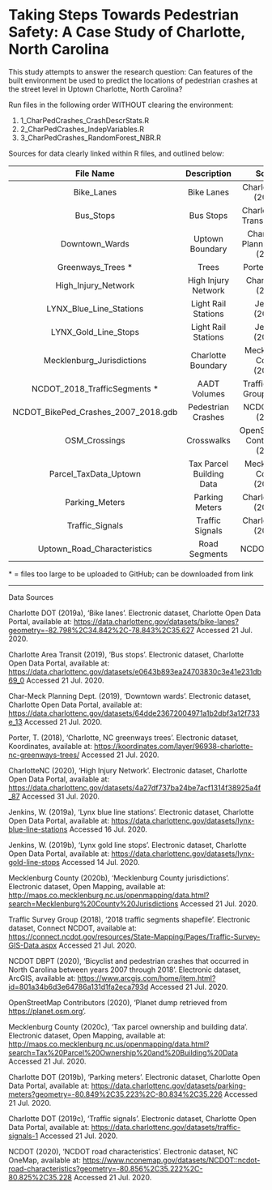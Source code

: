 # Taking Steps Towards Pedestrian Safety: A Case Study of Charlotte, North Carolina

This study attempts to answer the research question: Can features of the built environment be used to predict the locations of pedestrian crashes at the street level in Uptown Charlotte, North Carolina?

Run files in the following order WITHOUT clearing the environment:
1. 1_CharPedCrashes_CrashDescrStats.R
2. 2_CharPedCrashes_IndepVariables.R
3. 3_CharPedCrashes_RandomForest_NBR.R
   
Sources for data clearly linked within R files, and outlined below: 

|File Name                           | Description              | Source                          |
|:----------------------------------:|:------------------------:|:-------------------------------:|
Bike_Lanes                          | Bike Lanes               | Charlotte DOT (2019a)
Bus_Stops                           | Bus Stops                | Charlotte Area Transit (2019)
Downtown_Wards                      | Uptown Boundary          | Char-Meck Planning Dept. (2019)
Greenways_Trees *                   | Trees                    | Porter (2018)
High_Injury_Network                 | High Injury Network      | CharlotteNC (2020)
LYNX_Blue_Line_Stations             | Light Rail Stations      | Jenkins (2019a)
LYNX_Gold_Line_Stops                | Light Rail Stations      | Jenkins (2019b)
Mecklenburg_Jurisdictions           | Charlotte Boundary       | Mecklenburg County (2020b)
NCDOT_2018_TrafficSegments *        | AADT Volumes             | Traffic Survey Group (2018)
NCDOT_BikePed_Crashes_2007_2018.gdb | Pedestrian Crashes       | NCDOT DBPT (2020)
OSM_Crossings                       | Crosswalks               | OpenStreetMap Contributors (2020)
Parcel_TaxData_Uptown               | Tax Parcel Building Data | Mecklenburg County (2020c)
Parking_Meters                      | Parking Meters           | Charlotte DOT (2019b)
Traffic_Signals                     | Traffic Signals          | Charlotte DOT (2019c)
Uptown_Road_Characteristics         | Road Segments            | NCDOT (2020)

\* = files too large to be uploaded to GitHub; can be downloaded from link 

______________________________________________________________________________________________________________________________________________________________

Data Sources

Charlotte DOT (2019a), ‘Bike lanes’. Electronic dataset, Charlotte Open Data Portal, available at: https://data.charlottenc.gov/datasets/bike-lanes?geometry=-82.798%2C34.842%2C-78.843%2C35.627 Accessed 21 Jul. 2020.

Charlotte Area Transit (2019), ‘Bus stops’. Electronic dataset, Charlotte Open Data Portal, available at: https://data.charlottenc.gov/datasets/e0643b893ea24703830c3e41e231db69_0 Accessed 21 Jul. 2020.

Char-Meck Planning Dept. (2019), ‘Downtown wards’. Electronic dataset, Charlotte Open Data Portal, available at: https://data.charlottenc.gov/datasets/64dde23672004971a1b2dbf3a12f733e_13 Accessed 21 Jul. 2020.

Porter, T. (2018), ‘Charlotte, NC greenways trees’. Electronic dataset, Koordinates, available at: https://koordinates.com/layer/96938-charlotte-nc-greenways-trees/ Accessed 21 Jul. 2020.

CharlotteNC (2020), ‘High Injury Network’. Electronic dataset, Charlotte Open Data Portal, available at: https://data.charlottenc.gov/datasets/4a27df737ba24be7acf1314f38925a4f_87 Accessed 31 Jul. 2020.

Jenkins, W. (2019a), ‘Lynx blue line stations’. Electronic dataset, Charlotte Open Data Portal, available at: https://data.charlottenc.gov/datasets/lynx-blue-line-stations Accessed 16 Jul. 2020.

Jenkins, W. (2019b), ‘Lynx gold line stops’. Electronic dataset, Charlotte Open Data Portal, available at: https://data.charlottenc.gov/datasets/lynx-gold-line-stops Accessed 14 Jul. 2020.

Mecklenburg County (2020b), ‘Mecklenburg County jurisdictions’. Electronic dataset, Open Mapping, available at: http://maps.co.mecklenburg.nc.us/openmapping/data.html?search=Mecklenburg%20County%20Jurisdictions Accessed 21 Jul. 2020.

Traffic Survey Group (2018), ‘2018 traffic segments shapefile’. Electronic dataset, Connect NCDOT, available at: https://connect.ncdot.gov/resources/State-Mapping/Pages/Traffic-Survey-GIS-Data.aspx Accessed 21 Jul. 2020.

NCDOT DBPT (2020), ‘Bicyclist and pedestrian crashes that occurred in North Carolina between years 2007 through 2018’. Electronic dataset, ArcGIS, available at: https://www.arcgis.com/home/item.html?id=801a34b6d3e64786a131d1fa2eca793d Accessed 21 Jul. 2020.

OpenStreetMap Contributors (2020), ‘Planet dump retrieved from https://planet.osm.org’.

Mecklenburg County (2020c), ‘Tax parcel ownership and building data’. Electronic dataset, Open Mapping, available at: http://maps.co.mecklenburg.nc.us/openmapping/data.html?search=Tax%20Parcel%20Ownership%20and%20Building%20Data Accessed 21 Jul. 2020.

Charlotte DOT (2019b), ‘Parking meters’. Electronic dataset, Charlotte Open Data Portal, available at: https://data.charlottenc.gov/datasets/parking-meters?geometry=-80.849%2C35.223%2C-80.834%2C35.226 Accessed 21 Jul. 2020.

Charlotte DOT (2019c), ‘Traffic signals’. Electronic dataset, Charlotte Open Data Portal, available at: https://data.charlottenc.gov/datasets/traffic-signals-1 Accessed 21 Jul. 2020.

NCDOT (2020), ‘NCDOT road characteristics’. Electronic dataset, NC OneMap, available at: https://www.nconemap.gov/datasets/NCDOT::ncdot-road-characteristics?geometry=-80.856%2C35.222%2C-80.825%2C35.228 Accessed 21 Jul. 2020.

